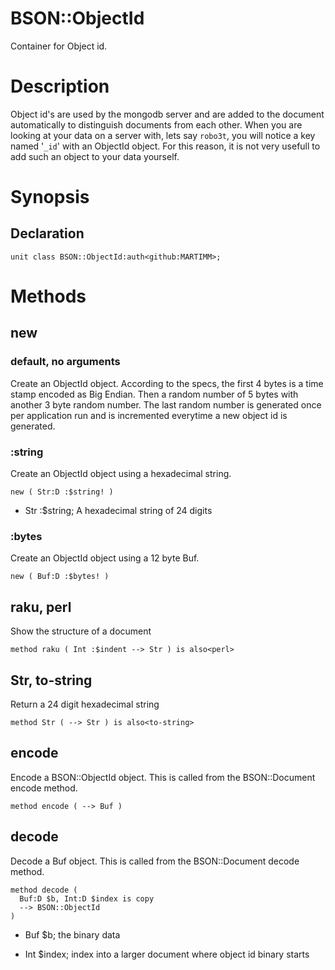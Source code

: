 BSON::ObjectId
==============

Container for Object id.

Description
===========

Object id's are used by the mongodb server and are added to the document automatically to distinguish documents from each other. When you are looking at your data on a server with, lets say `robo3t`, you will notice a key named '`_id`' with an ObjectId object. For this reason, it is not very usefull to add such an object to your data yourself.

Synopsis
========

Declaration
-----------

    unit class BSON::ObjectId:auth<github:MARTIMM>;

Methods
=======

new
---

### default, no arguments

Create an ObjectId object. According to the specs, the first 4 bytes is a time stamp encoded as Big Endian. Then a random number of 5 bytes with another 3 byte random number. The last random number is generated once per application run and is incremented everytime a new object id is generated.

### :string

Create an ObjectId object using a hexadecimal string.

    new ( Str:D :$string! )

  * Str :$string; A hexadecimal string of 24 digits

### :bytes

Create an ObjectId object using a 12 byte Buf.

    new ( Buf:D :$bytes! )

raku, perl
----------

Show the structure of a document

    method raku ( Int :$indent --> Str ) is also<perl>

Str, to-string
--------------

Return a 24 digit hexadecimal string

    method Str ( --> Str ) is also<to-string>

encode
------

Encode a BSON::ObjectId object. This is called from the BSON::Document encode method.

    method encode ( --> Buf )

decode
------

Decode a Buf object. This is called from the BSON::Document decode method.

    method decode (
      Buf:D $b, Int:D $index is copy
      --> BSON::ObjectId
    )

  * Buf $b; the binary data

  * Int $index; index into a larger document where object id binary starts

